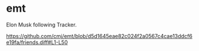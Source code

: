 # emt
Elon Musk following Tracker.

https://github.com/cmj/emt/blob/d5d1645eae82c024f2a0567c4cae13ddcf6e19fa/friends.diff#L1-L50
